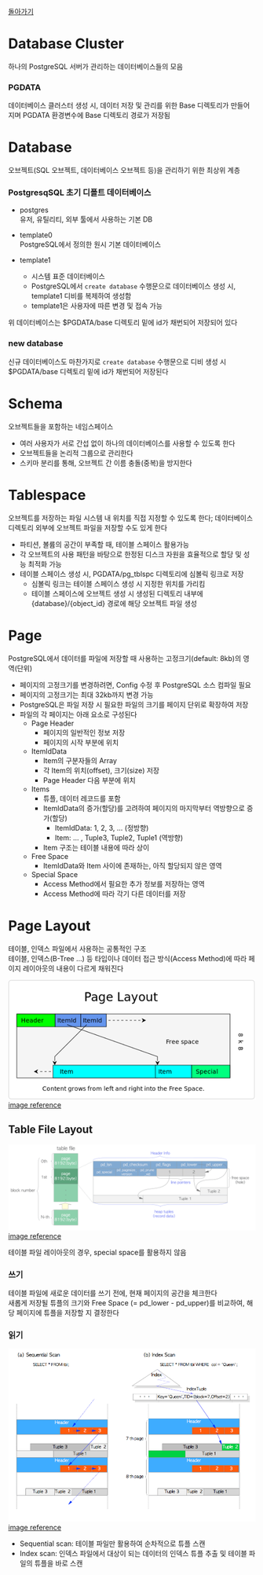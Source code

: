 [돌아가기](https://github.com/LEEJ0NGWAN/postgreSQLTutorial)

# Database Cluster
하나의 PostgreSQL 서버가 관리하는 데이터베이스들의 모음

### PGDATA
데이터베이스 클러스터 생성 시, 데이터 저장 및 관리를 위한 Base 디렉토리가 만들어지며 PGDATA 환경변수에 Base 디렉토리 경로가 저장됨

# Database
오브젝트(SQL 오브젝트, 데이터베이스 오브젝트 등)을 관리하기 위한 최상위 계층

### PostgresqSQL 초기 디폴트 데이터베이스
- postgres  
유저, 유틸리티, 외부 툴에서 사용하는 기본 DB

- template0  
PostgreSQL에서 정의한 원시 기본 데이터베이스  

- template1  
    - 시스템 표준 데이터베이스  
    - PostgreSQL에서 `create database` 수행문으로 데이터베이스 생성 시, template1 디비를 복제하여 생성함  
    - template1은 사용자에 따른 변경 및 접속 가능

위 데이터베이스는 $PGDATA/base 디렉토리 밑에 id가 채번되어 저장되어 있다

### new database
신규 데이터베이스도 마찬가지로 `create database` 수행문으로 디비 생성 시 $PGDATA/base 디렉토리 밑에 id가 채번되어 저장된다

# Schema
오브젝트들을 포함하는 네임스페이스
- 여러 사용자가 서로 간섭 없이 하나의 데이터베이스를 사용할 수 있도록 한다
- 오브젝트들을 논리적 그룹으로 관리한다
- 스키마 분리를 통해, 오브젝트 간 이름 충돌(중복)을 방지한다

# Tablespace
오브젝트를 저장하는 파일 시스템 내 위치를 직접 지정할 수 있도록 한다;
데이터베이스 디렉토리 외부에 오브젝트 파일을 저장할 수도 있게 한다

- 파티션, 볼륨의 공간이 부족할 때, 테이블 스페이스 활용가능
- 각 오브젝트의 사용 패턴을 바탕으로 한정된 디스크 자원을 효율적으로 할당 및 성능 최적화 가능
- 테이블 스페이스 생성 시, PGDATA/pg_tblspc 디렉토리에 심볼릭 링크로 저장  
    - 심볼릭 링크는 테이블 스페이스 생성 시 지정한 위치를 가리킴
    - 테이블 스페이스에 오브젝트 생성 시 생성된 디렉토리 내부에 {database}/{object_id} 경로에 해당 오브젝트 파일 생성

# Page
PostgreSQL에서 데이터를 파일에 저장할 때 사용하는 고정크기(default: 8kb)의 영역(단위)

- 페이지의 고정크기를 변경하려면, Config 수정 후 PostgreSQL 소스 컴파일 필요 
- 페이지의 고정크기는 최대 32kb까지 변경 가능
- PostgreSQL은 파일 저장 시 필요한 파일의 크기를 페이지 단위로 확장하여 저장
- 파일의 각 페이지는 아래 요소로 구성된다  
    - Page Header  
        - 페이지의 일반적인 정보 저장
        - 페이지의 시작 부분에 위치
    - ItemIdData  
        - Item의 구분자들의 Array
        - 각 Item의 위치(offset), 크기(size) 저장
        - Page Header 다음 부분에 위치
    - Items  
        - 튜플, 데이터 레코드를 포함
        - ItemIdData의 증가(할당)를 고려하여 페이지의 마지막부터 역방향으로 증가(할당)  
            - ItemIdData: 1, 2, 3, ... (정방향)
            - Item: ... , Tuple3, Tuple2, Tuple1 (역방향)
        - Item 구조는 테이블 내용에 따라 상이
    - Free Space  
        - ItemIdData와 Item 사이에 존재하는, 아직 할당되지 않은 영역
    - Special Space
        - Access Method에서 필요한 추가 정보를 저장하는 영역
        - Access Method에 따라 각기 다른 데이터를 저장

# Page Layout
테이블, 인덱스 파일에서 사용하는 공통적인 구조  
테이블, 인덱스(B-Tree ...) 등 타입이나 데이터 접근 방식(Access Method)에 따라 페이지 레이아웃의 내용이 다르게 채워진다

![page_layout](./page_layout.png)  
[image reference](https://en.wikibooks.org/wiki/PostgreSQL/Page_Layout)

## Table File Layout

![table_file_layout](./table_file_layout.png)  
[image reference](https://m-abdullahi.com/postgresql-internal-part-1/)

테이블 파일 레이아웃의 경우, special space를 활용하지 않음

### 쓰기

테이블 파일에 새로운 데이터를 쓰기 전에, 현재 페이지의 공간을 체크한다  
새롭게 저장될 튜플의 크기와 Free Space (= pd_lower - pd_upper)를 비교하여, 해당 페이지에 튜플을 저장할 지 결정한다

### 읽기

![table_scan](./table_scan.png)  
[image reference](https://muatik.medium.com/notes-on-postgresql-internals-4050340c9f4f)

- Sequential scan: 테이블 파일만 활용하여 순차적으로 튜플 스캔
- Index scan: 인덱스 파일에서 대상이 되는 데이터의 인덱스 튜플 추출 및 테이블 파일의 튜플을 바로 스캔


